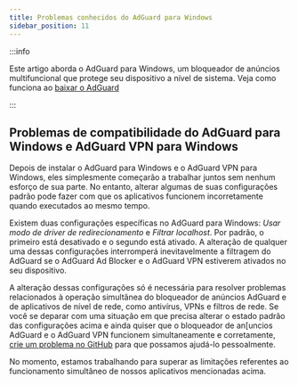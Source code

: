 ```yaml
---
title: Problemas conhecidos do AdGuard para Windows
sidebar_position: 11
---
```


:::info

Este artigo aborda o AdGuard para Windows, um bloqueador de anúncios multifuncional que protege seu dispositivo a nível de sistema. Veja como funciona ao [baixar o AdGuard](https://agrd.io/download-kb-adblock)

:::

## Problemas de compatibilidade do AdGuard para Windows e AdGuard VPN para Windows

Depois de instalar o AdGuard para Windows e o AdGuard VPN para Windows, eles simplesmente começarão a trabalhar juntos sem nenhum esforço de sua parte. No entanto, alterar algumas de suas configurações padrão pode fazer com que os aplicativos funcionem incorretamente quando executados ao mesmo tempo.

Existem duas configurações específicas no AdGuard para Windows: *Usar modo de driver de redirecionamento* e *Filtrar localhost*. Por padrão, o primeiro está desativado e o segundo está ativado. A alteração de qualquer uma dessas configurações interromperá inevitavelmente a filtragem do AdGuard se o AdGuard Ad Blocker e o AdGuard VPN estiverem ativados no seu dispositivo.

A alteração dessas configurações só é necessária para resolver problemas relacionados à operação simultânea do bloqueador de anúncios AdGuard e de aplicativos de nível de rede, como antivírus, VPNs e filtros de rede. Se você se deparar com uma situação em que precisa alterar o estado padrão das configurações acima e ainda quiser que o bloqueador de an[uncios AdGuard e o AdGuard VPN funcionem simultaneamente e corretamente, [crie um problema no GitHub](https://github.com/AdguardTeam/AdguardForWindows/issues/new/choose) para que possamos ajudá-lo pessoalmente.

No momento, estamos trabalhando para superar as limitações referentes ao funcionamento simultâneo de nossos aplicativos mencionadas acima.
